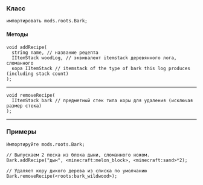 ### Класс

```zenscript
импортировать mods.roots.Bark;
```

#### Методы

```zenscript
void addRecipe(
  string name, // название рецепта
  IItemStack woodLog, // эквивалент itemstack деревянного лога, сломанного
  кора IItemStack // itemstack of the type of bark this log produces (including stack count)
);
```

* * *

```zenscript
void removeRecipe(
  IItemStack bark // предметный стек типа коры для удаления (исключая размер стека)
);
```

* * *

### Примеры

```zenscript
Импортируйте mods.roots.Bark;

// Выпускаем 2 песка из блока дыни, сломанного ножом.
Bark.addRecipe("дын", <minecraft:melon_block>, <minecraft:sand>*2);

// Удаляет кору дикого дерева из списка по умолчанию
Bark.removeRecipe(<roots:bark_wildwood>);
```